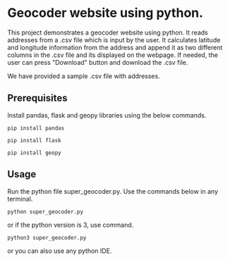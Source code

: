 # Geocoder website using python.

This project demonstrates a geocoder website using python. It reads addresses from a .csv file which is input by the user. It calculates latitude and longitude information from the address and append it as two different columns in the .csv file and its displayed on the webpage. If needed, the user can press "Download" button and download the .csv file.

We have provided a sample .csv file with addresses.

## Prerequisites

Install pandas, flask and geopy libraries using the below commands.

````
pip install pandas

````

````
pip install flask

````

````
pip install geopy

````

## Usage

Run the python file super_geocoder.py. Use the commands below in any terminal.
```
python super_geocoder.py

```
or if the python version is 3, use command.

```
python3 super_geocoder.py

```
or you can also use any python IDE.
